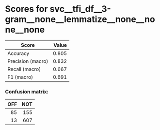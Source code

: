 # Scores for svc__tfi_df__3-gram__none__lemmatize__none__none__none
|      Score      |Value|
|-----------------|----:|
|Accuracy         |0.805|
|Precision (macro)|0.832|
|Recall (macro)   |0.667|
|F1 (macro)       |0.691|

### Confusion matrix:
|OFF|NOT|
|--:|--:|
| 85|155|
| 13|607|
